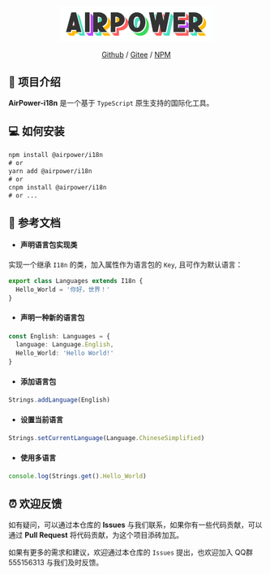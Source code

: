 <p align="center">
  <img width="300" src="assets/airpower-bg.svg"/>
</p>

<p align="center">
<a href="https://github.com/AirPowerTeam/AirPower-i18n">Github</a> /
<a href="https://gitee.com/air-power/AirPower-i18n">Gitee</a> /
<a href="https://www.npmjs.com/package/@airpower/i18n">NPM</a>
</p>

## 🎉 项目介绍

**AirPower-i18n** 是一个基于 `TypeScript` 原生支持的国际化工具。

## 💻 如何安装

```shell
npm install @airpower/i18n
# or
yarn add @airpower/i18n
# or
cnpm install @airpower/i18n
# or ...
```

## 📖 参考文档

- #### 声明语言包实现类

实现一个继承 `I18n` 的类，加入属性作为语言包的 `Key`, 且可作为默认语言：

```ts
export class Languages extends I18n {
  Hello_World = '你好，世界！'
}
```

- #### 声明一种新的语言包

```ts
const English: Languages = {
  language: Language.English,
  Hello_World: 'Hello World!'
}
```

- #### 添加语言包

```ts
Strings.addLanguage(English)
```

- #### 设置当前语言

```ts
Strings.setCurrentLanguage(Language.ChineseSimplified)
```

- #### 使用多语言

```ts
console.log(Strings.get().Hello_World)
```

## ⏰ 欢迎反馈

如有疑问，可以通过本仓库的 **Issues** 与我们联系，如果你有一些代码贡献，可以通过 **Pull Request** 将代码贡献，为这个项目添砖加瓦。

如果有更多的需求和建议，欢迎通过本仓库的 `Issues` 提出，也欢迎加入 QQ群 555156313 与我们及时反馈。
